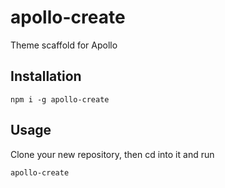 # apollo-create

Theme scaffold for Apollo

## Installation

`npm i -g apollo-create`

## Usage

Clone your new repository, then cd into it and run

`apollo-create`
